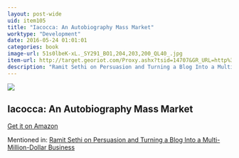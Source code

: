 ```yaml
---
layout: post-wide
uid: item105
title: "Iacocca: An Autobiography Mass Market"
worktype: "Development"
date: 2016-05-24 01:01:01
categories: book
image-url: 51s0lbeK-xL._SY291_BO1,204,203,200_QL40_.jpg
item-url: http://target.georiot.com/Proxy.ashx?tsid=14707&GR_URL=http%3A%2F%2Fwww.amazon.com%2FIacocca-An-Autobiography-Lee%2Fdp%2F0553251473%2F
description: "Ramit Sethi on Persuasion and Turning a Blog Into a Multi-Million-Dollar Business"
---
```

<a href="http://target.georiot.com/Proxy.ashx?tsid=14707&GR_URL=http%3A%2F%2Fwww.amazon.com%2FIacocca-An-Autobiography-Lee%2Fdp%2F0553251473%2F" target="blank"><img src="../../../../img/thumbs/51s0lbeK-xL._SY291_BO1,204,203,200_QL40_.jpg" class="prod-img"></a>
<h2>Iacocca: An Autobiography Mass Market</h2>
<p><a href="http://target.georiot.com/Proxy.ashx?tsid=14707&GR_URL=http%3A%2F%2Fwww.amazon.com%2FIacocca-An-Autobiography-Lee%2Fdp%2F0553251473%2F" target="blank">Get it on Amazon</a><p>
<p>Mentioned in: <a href="http://fourhourworkweek.com/2014/10/09/ramit-sethi-on-persuasion-and-turning-a-blog-into-a-multi-million-dollar-business/" target="blank">Ramit Sethi on Persuasion and Turning a Blog Into a Multi-Million-Dollar Business</a></p>
